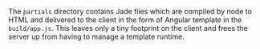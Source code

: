 The `partials` directory contains Jade files which are compiled by node to HTML and delivered to the client in the form of
Angular template in the `build/app.js`. This leaves only a tiny footprint on the client and frees the server up from having
to manage a template runtime.
